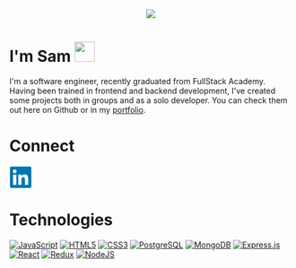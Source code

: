 <div id="header" align="center">
  <img src="https://media.giphy.com/media/M9gbBd9nbDrOTu1Mqx/giphy.gif" width="100"/>
</div>

# I'm Sam <img src="https://user-images.githubusercontent.com/1303154/88677602-1635ba80-d120-11ea-84d8-d263ba5fc3c0.gif" width="36px" height="36px" />



I'm a software engineer, recently graduated from FullStack Academy. Having been trained in frontend and backend development, I've created some projects both in groups and as a solo developer. You can check them out here on Github or in my [portfolio](https://samliudev.github.io/).

# Connect
<p align="left">
<a href="https://linkedin.com/in/liu-samuel" target="blank"><img align="center" src="https://raw.githubusercontent.com/devicons/devicon/master/icons/linkedin/linkedin-original.svg" alt="samuel liu linkedin" height="40" width="40" /></a>
</p>

# Technologies
<a href="https://developer.mozilla.org/en-US/docs/Web/JavaScript" target="blank">![JavaScript](https://img.shields.io/badge/javascript-%23323330.svg?style=for-the-badge&logo=javascript&logoColor=%23F7DF1E)</a>
<a href="https://www.w3schools.com/html/" target="_blank">![HTML5](https://img.shields.io/badge/html5-%23E34F26.svg?style=for-the-badge&logo=html5&logoColor=white)</a>
<a href="https://www.w3schools.com/css/" target="_blank"> ![CSS3](https://img.shields.io/badge/css3-%231572B6.svg?style=for-the-badge&logo=css3&logoColor=white)</a>
<a href="https://www.postgresql.org/" target="_blank"> ![PostgreSQL](https://img.shields.io/badge/PostgreSQL-blue?logo=postgresql&logoColor=white&style=for-the-badge)</a>
<a href="https://www.mongodb.com/" target="_blank"> ![MongoDB](https://img.shields.io/badge/MongoDB-%234ea94b.svg?style=for-the-badge&logo=mongodb&logoColor=white)</a>
<a href="https://expressjs.com" target="_blank"> ![Express.js](https://img.shields.io/badge/express.js-%23404d59.svg?style=for-the-badge&logo=express&logoColor=%2361DAFB)</a>
<a href="https://reactjs.org/" target="_blank">  ![React](https://img.shields.io/badge/react-%2320232a.svg?style=for-the-badge&logo=react&logoColor=%2361DAFB)</a>
<a href="https://redux.js.org/" target="_blank">  ![Redux](https://img.shields.io/badge/redux-%23593d88.svg?style=for-the-badge&logo=redux&logoColor=white)</a>
<a href="https://nodejs.org" target="_blank"> ![NodeJS](https://img.shields.io/badge/node.js-6DA55F?style=for-the-badge&logo=node.js&logoColor=white)</a>



<!--
**samliudev/samliudev** is a ✨ _special_ ✨ repository because its `README.md` (this file) appears on your GitHub profile.

Here are some ideas to get you started:

- 🔭 I’m currently working on ...
- 🌱 I’m currently learning ...
- 👯 I’m looking to collaborate on ...
- 🤔 I’m looking for help with ...
- 💬 Ask me about ...
- 📫 How to reach me: ...
- 😄 Pronouns: ...
- ⚡ Fun fact: ...
-->
